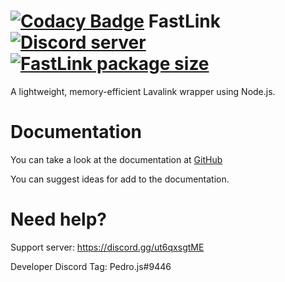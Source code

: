 [![Codacy Badge](https://api.codacy.com/project/badge/Grade/c40b34ede4dd4a6bbf7fc1655393527c)](https://app.codacy.com/gh/ThePedroo/FastLink?utm_source=github.com&utm_medium=referral&utm_content=ThePedroo/FastLink&utm_campaign=Badge_Grade_Settings)
FastLink <a href="https://discord.gg/ut6qxsgtME"><img src="https://img.shields.io/discord/948014684630560768?color=5865F2&logo=discord&logoColor=white" alt="Discord server"/></a> [![FastLink package size](https://packagephobia.now.sh/badge?p=fastlink)](https://packagephobia.now.sh/result?p=fastlink)
====

A lightweight, memory-efficient Lavalink wrapper using Node.js.

# Documentation

  You can take a look at the documentation at [GitHub](https://github.com/ThePedroo/FastLink/tree/main/docs)
  
  You can suggest ideas for add to the documentation.

# Need help?

  Support server: <https://discord.gg/ut6qxsgtME>
  
  Developer Discord Tag: Pedro.js#9446
